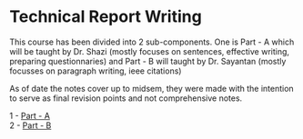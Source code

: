 # Technical Report Writing

This course has been divided into 2 sub-components. One is Part - A which will be taught by Dr. Shazi (mostly focuses on sentences, effective writing, preparing questionnaries) and Part - B will taught by Dr. Sayantan (mostly focusses on paragraph writing, ieee citations) 

As of date the notes cover up to midsem, they were made with the intention to serve as final revision points and not comprehensive notes. 

1 - <a href = "01_Part_A.md"> Part - A </a> <br>
2 - <a href = "02_Part_B.md"> Part - B </a>
